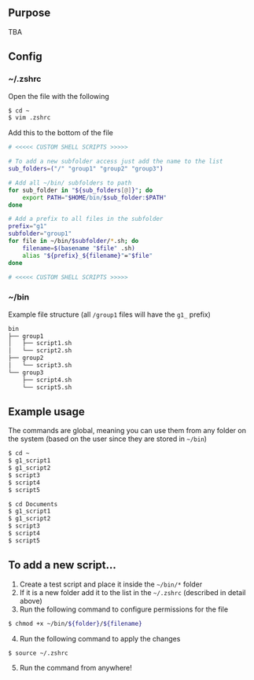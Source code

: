 ## Purpose

TBA

## Config

### ~/.zshrc

Open the file with the following

```sh
$ cd ~
$ vim .zshrc
```

Add this to the bottom of the file

```sh
# <<<<< CUSTOM SHELL SCRIPTS >>>>>

# To add a new subfolder access just add the name to the list
sub_folders=("/" "group1" "group2" "group3")

# Add all ~/bin/ subfolders to path
for sub_folder in "${sub_folders[@]}"; do
    export PATH="$HOME/bin/$sub_folder:$PATH"
done

# Add a prefix to all files in the subfolder
prefix="g1"
subfolder="group1"
for file in ~/bin/$subfolder/*.sh; do
    filename=$(basename "$file" .sh)
    alias "${prefix}_${filename}"="$file"
done

# <<<<< CUSTOM SHELL SCRIPTS >>>>>
```

### ~/bin

Example file structure (all `/group1` files will have the `g1_` prefix)

```sh
bin
├── group1
│   ├── script1.sh
│   └── script2.sh
├── group2
│   └── script3.sh
└── group3
    ├── script4.sh
    └── script5.sh
```

## Example usage

The commands are global, meaning you can use them from any folder on the system (based on the user since they are stored in `~/bin`)

```sh
$ cd ~
$ g1_script1
$ g1_script2
$ script3
$ script4
$ script5

$ cd Documents
$ g1_script1
$ g1_script2
$ script3
$ script4
$ script5
```

## To add a new script...

1. Create a test script and place it inside the `~/bin/*` folder
2. If it is a new folder add it to the list in the `~/.zshrc` (described in detail above)
3. Run the following command to configure permissions for the file

```sh
$ chmod +x ~/bin/${folder}/${filename}
```

4. Run the following command to apply the changes

```sh
$ source ~/.zshrc
```

5. Run the command from anywhere!
